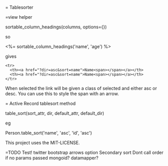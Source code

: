 = Tablesorter

=view helper

sortable_column_headings(columns, options={})

so

<tr>
  <%= sortable_column_headings('name', 'age') %>
</tr>

gives

    <tr>
      <th><a href="?dir=asc&sort=name">Name<span></span></a></th>
      <th><a href="?dir=asc&sort=name">Name<span></span></a></th>
    </tr>

When selected the link will be given a class of selected and either asc or desc.
You can use this to style the span with an arrow.

= Active Record
tablesort method

table_sort(sort_attr, dir, default_attr, default_dir)

eg 

Person.table_sort('name', 'asc', 'id', 'asc')

This project uses the MIT-LICENSE.

=TODO
Test!
twitter bootstrap arrows option 
Secondary sort
Dont call order if no params passed
mongoid?
datamapper?
